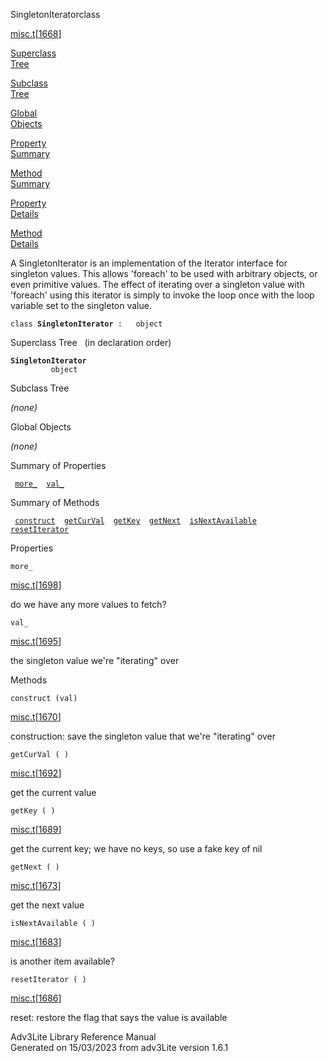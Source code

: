 <span class="title">SingletonIterator</span><span class="type">class</span>

[misc.t](../file/misc.t.html)\[[1668](../source/misc.t.html#1668)\]

[Superclass  
Tree](#_SuperClassTree_)

[Subclass  
Tree](#_SubClassTree_)

[Global  
Objects](#_ObjectSummary_)

[Property  
Summary](#_PropSummary_)

[Method  
Summary](#_MethodSummary_)

[Property  
Details](#_Properties_)

[Method  
Details](#_Methods_)

<div class="fdesc">

A SingletonIterator is an implementation of the Iterator interface for
singleton values. This allows 'foreach' to be used with arbitrary
objects, or even primitive values. The effect of iterating over a
singleton value with 'foreach' using this iterator is simply to invoke
the loop once with the loop variable set to the singleton value.

`class `**`SingletonIterator`**` :   object`

</div>

<span id="_SuperClassTree_"></span>

<div class="mjhd">

<span class="hdln">Superclass Tree</span>   (in declaration order)

</div>

**`SingletonIterator`**  
`         object`  
<span id="_SubClassTree_"></span>

<div class="mjhd">

<span class="hdln">Subclass Tree</span>  

</div>

*(none)* <span id="_ObjectSummary_"></span>

<div class="mjhd">

<span class="hdln">Global Objects</span>  

</div>

*(none)* <span id="_PropSummary_"></span>

<div class="mjhd">

<span class="hdln">Summary of Properties</span>  

</div>

` `[`more_`](#more_)`  `[`val_`](#val_)`  `

<span id="_MethodSummary_"></span>

<div class="mjhd">

<span class="hdln">Summary of Methods</span>  

</div>

` `[`construct`](#construct)`  `[`getCurVal`](#getCurVal)`  `[`getKey`](#getKey)`  `[`getNext`](#getNext)`  `[`isNextAvailable`](#isNextAvailable)`  `[`resetIterator`](#resetIterator)`  `

<span id="_Properties_"></span>

<div class="mjhd">

<span class="hdln">Properties</span>  

</div>

<span id="more_"></span>

`more_`

[misc.t](../file/misc.t.html)\[[1698](../source/misc.t.html#1698)\]

<div class="desc">

do we have any more values to fetch?

</div>

<span id="val_"></span>

`val_`

[misc.t](../file/misc.t.html)\[[1695](../source/misc.t.html#1695)\]

<div class="desc">

the singleton value we're "iterating" over

</div>

<span id="_Methods_"></span>

<div class="mjhd">

<span class="hdln">Methods</span>  

</div>

<span id="construct"></span>

`construct (val)`

[misc.t](../file/misc.t.html)\[[1670](../source/misc.t.html#1670)\]

<div class="desc">

construction: save the singleton value that we're "iterating" over

</div>

<span id="getCurVal"></span>

`getCurVal ( )`

[misc.t](../file/misc.t.html)\[[1692](../source/misc.t.html#1692)\]

<div class="desc">

get the current value

</div>

<span id="getKey"></span>

`getKey ( )`

[misc.t](../file/misc.t.html)\[[1689](../source/misc.t.html#1689)\]

<div class="desc">

get the current key; we have no keys, so use a fake key of nil

</div>

<span id="getNext"></span>

`getNext ( )`

[misc.t](../file/misc.t.html)\[[1673](../source/misc.t.html#1673)\]

<div class="desc">

get the next value

</div>

<span id="isNextAvailable"></span>

`isNextAvailable ( )`

[misc.t](../file/misc.t.html)\[[1683](../source/misc.t.html#1683)\]

<div class="desc">

is another item available?

</div>

<span id="resetIterator"></span>

`resetIterator ( )`

[misc.t](../file/misc.t.html)\[[1686](../source/misc.t.html#1686)\]

<div class="desc">

reset: restore the flag that says the value is available

</div>

<div class="ftr">

Adv3Lite Library Reference Manual  
Generated on 15/03/2023 from adv3Lite version 1.6.1

</div>
